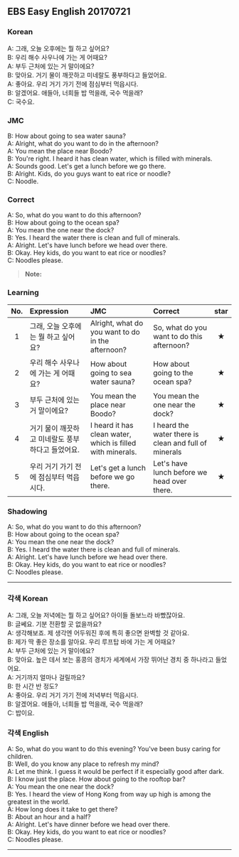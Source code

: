 ## EBS Easy English 20170721

### Korean

A: 그래, 오늘 오후에는 뭘 하고 싶어요?  
B: 우리 해수 사우나에 가는 게 어때요?  
A: 부두 근처에 있는 거 말이에요?   
B: 맞아요. 거기 물이 깨끗하고 미네랄도 풍부하다고 들었어요.  
A: 좋아요. 우리 거기 가기 전에 점심부터 먹읍시다.  
B: 알겠어요. 애들아, 너희들 밥 먹을래, 국수 먹을래?  
C: 국수요.  

### JMC

B: How about going to sea water sauna?  
A: Alright, what do you want to do in the afternoon?  
A: You mean the place near Boodo?   
B: You're right. I heard it has clean water, which is filled with minerals.  
A: Sounds good. Let's get a lunch before we go there.  
B: Alright. Kids, do you guys want to eat rice or noodle?  
C: Noodle.  

### Correct

A: So, what do you want to do this afternoon?  
B: How about going to the ocean spa?  
A: You mean the one near the dock?   
B: Yes. I heard the water there is clean and full of minerals.  
A: Alright. Let's have lunch before we head over there.  
B: Okay. Hey kids, do you want to eat rice or noodles?  
C: Noodles please.  

> **Note:**

### Learning

| No. | Expression | JMC | Correct | star |
| :---: | :--- | :--- | :--- | :---: |
| 1 | 그래, 오늘 오후에는 뭘 하고 싶어요? | Alright, what do you want to do in the afternoon? | So, what do you want to do this afternoon? | ★ |
| 2 | 우리 해수 사우나에 가는 게 어때요? | How about going to sea water sauna? | How about going to the ocean spa? | ★ |
| 3 | 부두 근처에 있는 거 말이에요? | You mean the place near Boodo? | You mean the one near the dock? | ★ |
| 4 | 거기 물이 깨끗하고 미네랄도 풍부하다고 들었어요. | I heard it has clean water, which is filled with minerals. | I heard the water there is clean and full of minerals | ★ |
| 5 | 우리 거기 가기 전에 점심부터 먹읍시다. | Let's get a lunch before we go there. | Let's have lunch before we head over there. | ★ |


### Shadowing

A: So, what do you want to do this afternoon?  
B: How about going to the ocean spa?  
A: You mean the one near the dock?   
B: Yes. I heard the water there is clean and full of minerals.  
A: Alright. Let's have lunch before we head over there.  
B: Okay. Hey kids, do you want to eat rice or noodles?  
C: Noodles please.  

---

### 각색 Korean

A: 그래, 오늘 저녁에는 뭘 하고 싶어요? 아이들 돌보느라 바빴잖아요.  
B: 글쎄요. 기분 전환할 곳 없을까요?  
A: 생각해보죠. 제 생각엔 어두워진 후에 특히 좋으면 완벽할 것 같아요.    
B: 제가 딱 좋은 장소를 알아요. 우리 루프탑 바에 가는 게 어때요?  
A: 부두 근처에 있는 거 말이에요?   
B: 맞아요. 높은 데서 보는 홍콩의 경치가 세계에서 가장 뛰어난 경치 중 하나라고 들었어요.  
A: 거기까지 얼마나 걸릴까요?  
B: 한 시간 반 정도?  
A: 좋아요. 우리 거기 가기 전에 저녁부터 먹읍시다.  
B: 알겠어요. 애들아, 너희들 밥 먹을래, 국수 먹을래?  
C: 밥이요.  


### 각색 English

A: So, what do you want to do this evening? You've been busy caring for children.   
B: Well, do you know any place to refresh my mind?   
A: Let me think. I guess it would be perfect if it especially good after dark.  
B: I know just the place. How about going to the rooftop bar?  
A: You mean the one near the dock?   
B: Yes. I heard the view of Hong Kong from way up high is among the greatest in the world.  
A: How long does it take to get there?  
B: About an hour and a half?  
A: Alright. Let's have dinner before we head over there.  
B: Okay. Hey kids, do you want to eat rice or noodles?  
C: Noodles please.  


---
